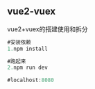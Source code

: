 ## vue2-vuex 

vue2+vuex的搭建使用和拆分

```java
#安装依赖
1.npm install

#跑起来
2.npm run dev

#localhost:8080
```
